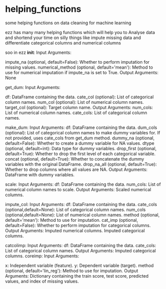 # helping_functions
 some helping functions on data cleaning for machine learning

 ezz has many many helping functions which will help you to Analyse data and shortend your time on silly things like impute  missing data and differentiate categorical columns and numerical columns 

 soo in ezz 
 __init__:
Input Arguments:

impute_na (optional, default=False): Whether to perform imputation for missing values.
numerical_method (optional, default='mean'): Method to use for numerical imputation if impute_na is set to True.
Output Arguments:
None

get_dum:
Input Arguments:

df: DataFrame containing the data.
cate_col (optional): List of categorical column names.
num_col (optional): List of numerical column names.
target_col (optional): Target column name.
Output Arguments:
num_cols: List of numerical column names.
cate_cols: List of categorical column names.

make_dum:
Input Arguments:
df: DataFrame containing the data.
dum_cols (optional): List of categorical column names to make dummy variables for. If not provided, uses cate_cols from get_dum method.
dummy_na (optional, default=False): Whether to create a dummy variable for NA values.
dtype (optional, default=int): Data type for dummy variables.
drop_first (optional, default=True): Whether to drop the first level of each categorical variable.
concat (optional, default=True): Whether to concatenate the dummy variables with the original DataFrame.
drop_na_all (optional, default=True): Whether to drop columns where all values are NA.
Output Arguments:
DataFrame with dummy variables.

scale:
Input Arguments:
df: DataFrame containing the data.
num_cols: List of numerical column names to scale.
Output Arguments:
Scaled numerical columns.


impute_col:
Input Arguments:
df: DataFrame containing the data.
cate_cols (optional,default=None): List of categorical column names.
num_cols (optional,default=None): List of numerical column names.
method (optional, default='mean'): Method to use for imputation.
cat_imp (optional, default=False): Whether to perform imputation for categorical columns.
Output Arguments:
Imputed numerical columns.
Imputed categorical columns.


catcolimp:
Input Arguments:
df: DataFrame containing the data.
cate_cols: List of categorical column names.
Output Arguments:
Imputed categorical columns.
coreimp:
Input Arguments:

x: Independent variable (feature).
y: Dependent variable (target).
method (optional, default='lin_reg'): Method to use for imputation.
Output Arguments:
Dictionary containing the train score, test score, predicted values, and index of missing values.
